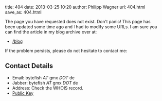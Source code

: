 title: 404
date: 2013-03-25 10:20
author: Philipp Wagner
url: 404.html
save_as: 404.html

The page you have requested does not exist. Don't panic! This page has been updated some time ago and I had to modify some URLs. I am sure you can find the article in my blog archive over at:

* [/blog](/blog)

If the problem persists, please do not hesitate to contact me:

## Contact Details ##

* Email: bytefish *AT* gmx *DOT* de
* Jabber: bytefish *AT* gmx *DOT* de
* Address: Check the WHOIS record.
* <a href="/static/philipp_wagner.asc.gz" class="mediafile gz">Public Key</a>
